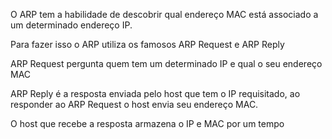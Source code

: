 O ARP tem a habilidade de descobrir qual endereço MAC está associado a um determinado endereço IP.

Para fazer isso o ARP utiliza os famosos ARP Request e ARP Reply

ARP Request pergunta quem tem um determinado IP e qual o seu endereço MAC

ARP Reply é a resposta enviada pelo host que tem o IP requisitado, ao responder ao ARP Request o host envia seu endereço MAC.

O host que recebe a resposta armazena o IP e MAC por um tempo